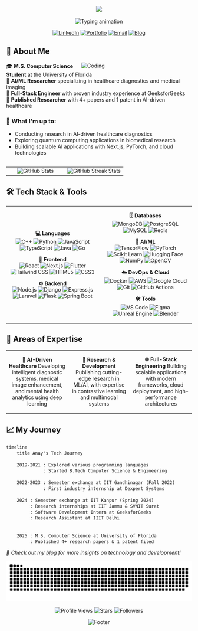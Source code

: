 <div align="center">
  <img src="https://capsule-render.vercel.app/api?type=waving&color=gradient&customColorList=12&height=300&section=header&text=Anay%20Sinhal&fontSize=80&fontColor=fff&animation=fadeIn&fontAlignY=35&desc=Computer%20Science%20Graduate%20•%20Full-Stack%20Engineer%20•%20ML%20Enthusiast&descAlignY=58&descAlign=50" />
</div>

<p align="center">
  <img src="https://readme-typing-svg.demolab.com?font=JetBrains+Mono&weight=500&size=28&duration=3000&pause=1000&color=2F81F7&center=true&vCenter=true&width=600&lines=Building+Innovative+Solutions;Full-Stack+%26+ML+Engineer;Passionate+Problem+Solver;Always+Learning+%26+Growing" alt="Typing animation" />
</p>

<div align="center">
  
  [![LinkedIn](https://img.shields.io/badge/LinkedIn-Connect-0A66C2?style=for-the-badge&logo=linkedin&logoColor=white)](https://www.linkedin.com/in/anaysinhal)
  [![Portfolio](https://img.shields.io/badge/Portfolio-Visit-FF6B6B?style=for-the-badge&logo=safari&logoColor=white)](https://www.anay.live)
  [![Email](https://img.shields.io/badge/Email-Contact-EA4335?style=for-the-badge&logo=gmail&logoColor=white)](mailto:sinhal.anay@ufl.edu)
  [![Blog](https://img.shields.io/badge/Blog-Read-2962FF?style=for-the-badge&logo=hashnode&logoColor=white)](https://anay09.hashnode.dev)
  
</div>

## 🚀 About Me

<img align="right" alt="Coding" width="300" src="https://raw.githubusercontent.com/abhisheknaiidu/abhisheknaiidu/master/code.gif">

🎓 **M.S. Computer Science Student** at the University of Florida  
💼 **AI/ML Researcher** specializing in healthcare diagnostics and medical imaging  
🤖 **Full-Stack Engineer** with proven industry experience at GeeksforGeeks  
🌱 **Published Researcher** with 4+ papers and 1 patent in AI-driven healthcare  

### 🎯 What I'm up to:
- Conducting research in AI-driven healthcare diagnostics
- Exploring quantum computing applications in biomedical research
- Building scalable AI applications with Next.js, PyTorch, and cloud technologies

##

<div align="center">

<table>
<tr>
<td align="center" width="50%">

<img height="180" src="https://github-readme-stats-sigma-five.vercel.app/api?username=anayy09&show_icons=true&theme=tokyonight&hide_border=true&include_all_commits=true&count_private=true" alt="GitHub Stats" />

</td>
<td align="center" width="50%">

<img height="180" src="https://streak-stats.demolab.com?user=anayy09&theme=tokyonight&hide_border=true&date_format=M%20j%5B%2C%20Y%5D" alt="GitHub Streak Stats" />

</td>
</tr>
</table>
</div>

## 🛠️ Tech Stack & Tools

<div align="center">

<table>
<tr>
<td align="center" width="50%">

**💻 Languages**  
![C++](https://img.shields.io/badge/C++-00599C?style=flat-square&logo=c%2B%2B&logoColor=white)
![Python](https://img.shields.io/badge/Python-3776AB?style=flat-square&logo=python&logoColor=white)
![JavaScript](https://img.shields.io/badge/JavaScript-F7DF1E?style=flat-square&logo=javascript&logoColor=black)
![TypeScript](https://img.shields.io/badge/TypeScript-007ACC?style=flat-square&logo=typescript&logoColor=white)
![Java](https://img.shields.io/badge/Java-ED8B00?style=flat-square&logo=openjdk&logoColor=white)
![Go](https://img.shields.io/badge/Go-00ADD8?style=flat-square&logo=go&logoColor=white)

**🎨 Frontend**  
![React](https://img.shields.io/badge/React-20232A?style=flat-square&logo=react&logoColor=61DAFB)
![Next.js](https://img.shields.io/badge/Next.js-000000?style=flat-square&logo=next.js&logoColor=white)
![Flutter](https://img.shields.io/badge/Flutter-02569B?style=flat-square&logo=flutter&logoColor=white)
![Tailwind CSS](https://img.shields.io/badge/Tailwind_CSS-38B2AC?style=flat-square&logo=tailwind-css&logoColor=white)
![HTML5](https://img.shields.io/badge/HTML5-E34F26?style=flat-square&logo=html5&logoColor=white)
![CSS3](https://img.shields.io/badge/CSS3-1572B6?style=flat-square&logo=css3&logoColor=white)

**⚙️ Backend**  
![Node.js](https://img.shields.io/badge/Node.js-43853D?style=flat-square&logo=node.js&logoColor=white)
![Django](https://img.shields.io/badge/Django-092E20?style=flat-square&logo=django&logoColor=white)
![Express.js](https://img.shields.io/badge/Express.js-404D59?style=flat-square&logo=express&logoColor=white)
![Laravel](https://img.shields.io/badge/Laravel-FF2D20?style=flat-square&logo=laravel&logoColor=white)
![Flask](https://img.shields.io/badge/Flask-000000?style=flat-square&logo=flask&logoColor=white)
![Spring Boot](https://img.shields.io/badge/Spring_Boot-6DB33F?style=flat-square&logo=spring-boot&logoColor=white)

</td>
<td align="center" width="50%">

**🗄️ Databases**  
![MongoDB](https://img.shields.io/badge/MongoDB-4EA94B?style=flat-square&logo=mongodb&logoColor=white)
![PostgreSQL](https://img.shields.io/badge/PostgreSQL-316192?style=flat-square&logo=postgresql&logoColor=white)
![MySQL](https://img.shields.io/badge/MySQL-00000F?style=flat-square&logo=mysql&logoColor=white)
![Redis](https://img.shields.io/badge/Redis-DC382D?style=flat-square&logo=redis&logoColor=white)

**🤖 AI/ML**  
![TensorFlow](https://img.shields.io/badge/TensorFlow-FF6F00?style=flat-square&logo=tensorflow&logoColor=white)
![PyTorch](https://img.shields.io/badge/PyTorch-EE4C2C?style=flat-square&logo=pytorch&logoColor=white)
![Scikit Learn](https://img.shields.io/badge/scikit_learn-F7931E?style=flat-square&logo=scikit-learn&logoColor=white)
![Hugging Face](https://img.shields.io/badge/🤗_Hugging_Face-FFD21E?style=flat-square&logoColor=black)
![NumPy](https://img.shields.io/badge/NumPy-013243?style=flat-square&logo=numpy&logoColor=white)
![OpenCV](https://img.shields.io/badge/OpenCV-27338e?style=flat-square&logo=OpenCV&logoColor=white)

**☁️ DevOps & Cloud**  
![Docker](https://img.shields.io/badge/Docker-2496ED?style=flat-square&logo=docker&logoColor=white)
![AWS](https://img.shields.io/badge/AWS-232F3E?style=flat-square&logo=amazon-aws&logoColor=white)
![Google Cloud](https://img.shields.io/badge/Google_Cloud-4285F4?style=flat-square&logo=google-cloud&logoColor=white)
![Git](https://img.shields.io/badge/Git-F05032?style=flat-square&logo=git&logoColor=white)
![GitHub Actions](https://img.shields.io/badge/GitHub_Actions-2088FF?style=flat-square&logo=github-actions&logoColor=white)

**🛠️ Tools**  
![VS Code](https://img.shields.io/badge/VS_Code-007ACC?style=flat-square&logo=visual-studio-code&logoColor=white)
![Figma](https://img.shields.io/badge/Figma-F24E1E?style=flat-square&logo=figma&logoColor=white)
![Unreal Engine](https://img.shields.io/badge/Unreal_Engine-313131?style=flat-square&logo=unreal-engine&logoColor=white)
![Blender](https://img.shields.io/badge/Blender-F5792A?style=flat-square&logo=blender&logoColor=white)

</td>
</tr>
</table>

</div>

## 🎯 Areas of Expertise

<table align="center">
<tr>
<td align="center" width="33%">

**💼 AI-Driven Healthcare**
Developing intelligent diagnostic systems, medical image enhancement, and mental health analytics using deep learning

</td>
<td align="center" width="33%">

**🔬 Research & Development**
Publishing cutting-edge research in ML/AI, with expertise in contrastive learning and multimodal systems

</td>
<td align="center" width="33%">

**🌐 Full-Stack Engineering**
Building scalable applications with modern frameworks, cloud deployment, and high-performance architectures

</td>
</tr>
</table>

## 📈 My Journey

```mermaid
timeline
    title Anay's Tech Journey
    
    2019-2021 : Explored various programming languages
              : Started B.Tech Computer Science & Engineering
    
    2022-2023 : Semester exchange at IIT Gandhinagar (Fall 2022)
              : First industry internship at Dexpert Systems
    
    2024 : Semester exchange at IIT Kanpur (Spring 2024)
         : Research internships at IIT Jammu & SVNIT Surat
         : Software Development Intern at GeeksforGeeks
         : Research Assistant at IIIT Delhi

    
    2025 : M.S. Computer Science at University of Florida
         : Published 4+ research papers & 1 patent filed

```

*📖 Check out my [blog](https://anay09.hashnode.dev) for more insights on technology and development!*

</div>

<div align="center">
  <picture>
    <source media="(prefers-color-scheme: dark)" srcset="https://raw.githubusercontent.com/platane/snk/output/github-contribution-grid-snake-dark.svg" />
    <source media="(prefers-color-scheme: light)" srcset="https://raw.githubusercontent.com/platane/snk/output/github-contribution-grid-snake.svg" />
    <img alt="GitHub contribution grid snake animation" src="https://raw.githubusercontent.com/platane/snk/output/github-contribution-grid-snake-dark.svg" />
  </picture>
</div>

<div align="center">
  
  ![Profile Views](https://komarev.com/ghpvc/?username=anayy09&style=for-the-badge&color=brightgreen)
  ![Stars](https://img.shields.io/github/stars/anayy09?style=for-the-badge&color=yellow)
  ![Followers](https://img.shields.io/github/followers/anayy09?style=for-the-badge&color=blue)
  
  <img src="https://capsule-render.vercel.app/api?type=waving&color=gradient&customColorList=12&height=120&section=footer" alt="Footer" />
  
</div>
